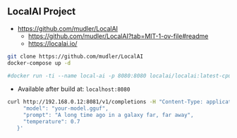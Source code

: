 ## LocalAI Project

* https://github.com/mudler/LocalAI
    * https://github.com/mudler/LocalAI?tab=MIT-1-ov-file#readme
    * https://localai.io/

```sh
git clone https://github.com/mudler/LocalAI
docker-compose up -d
```


```sh
#docker run -ti --name local-ai -p 8080:8080 localai/localai:latest-cpu
```

* Available after build at: `localhost:8080`


```sh
curl http://192.168.0.12:8081/v1/completions -H "Content-Type: application/json" -d '{
     "model": "your-model.gguf",
     "prompt": "A long time ago in a galaxy far, far away",
     "temperature": 0.7
   }'
```